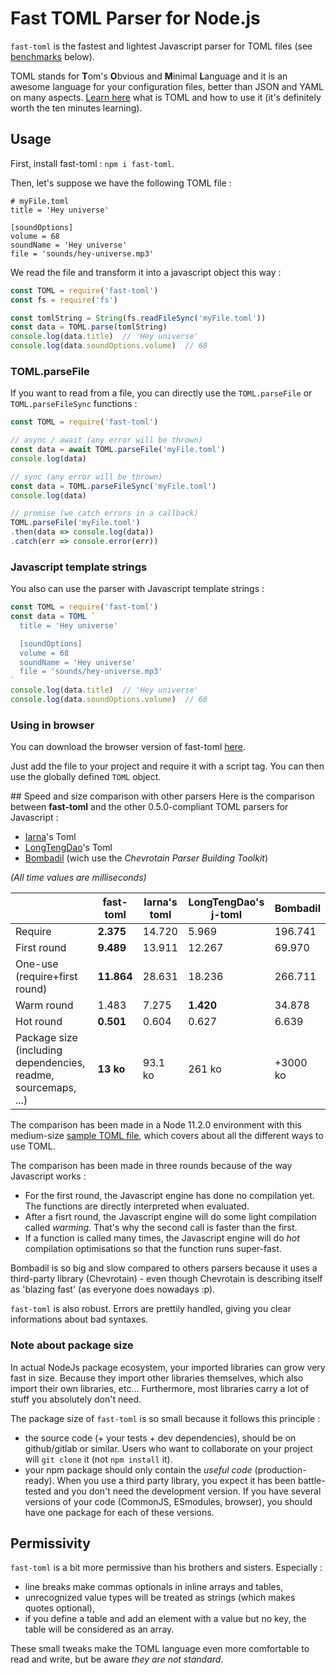 # Fast TOML Parser for Node.js

`fast-toml` is the fastest and lightest Javascript parser for TOML files (see [benchmarks](#benchmarks) below).

TOML stands for **T**om's **O**bvious and **M**inimal **L**anguage and it is an awesome language for your configuration files, better than JSON and YAML on many aspects. [Learn here](https://github.com/toml-lang/toml) what is TOML and how to use it (it's definitely worth the ten minutes learning).


## Usage
First, install fast-toml : `npm i fast-toml`.

Then, let's suppose we have the following TOML file :

```
# myFile.toml
title = 'Hey universe'

[soundOptions]
volume = 68
soundName = 'Hey universe'
file = 'sounds/hey-universe.mp3'
```

We read the file and transform it into a javascript object this way :

```javascript
const TOML = require('fast-toml')
const fs = require('fs')

const tomlString = String(fs.readFileSync('myFile.toml'))
const data = TOML.parse(tomlString)
console.log(data.title)  // 'Hey universe'
console.log(data.soundOptions.volume)  // 68
```

### TOML.parseFile
If you want to read from a file, you can directly use the `TOML.parseFile` or `TOML.parseFileSync` functions :

```javascript
const TOML = require('fast-toml')

// async / await (any error will be thrown)
const data = await TOML.parseFile('myFile.toml')
console.log(data)

// sync (any error will be thrown)
const data = TOML.parseFileSync('myFile.toml')
console.log(data)

// promise (we catch errors in a callback)
TOML.parseFile('myFile.toml')
.then(data => console.log(data))
.catch(err => console.error(err))

```


### Javascript template strings
You also can use the parser with Javascript template strings :

```javascript
const TOML = require('fast-toml')
const data = TOML `
  title = 'Hey universe'

  [soundOptions]
  volume = 68
  soundName = 'Hey universe'
  file = 'sounds/hey-universe.mp3'
`
console.log(data.title)  // 'Hey universe'
console.log(data.soundOptions.volume)  // 68
```


### Using in browser
You can download the browser version of fast-toml [here](https://github.com/Lepzulnag/fast-toml/blob/master/%40lepzulnag-browser/fast-toml.js). 

Just add the file to your project and require it with a script tag. You can then use the globally defined `TOML` object.


##<a name="benchmarks"></a> Speed and size comparison with other parsers
Here is the comparison between **fast-toml** and the other 0.5.0-compliant TOML parsers for Javascript :

- [Iarna](https://www.npmjs.com/package/@iarna/toml)'s Toml
- [LongTengDao](https://www.npmjs.com/package/@ltd/j-toml)'s Toml
- [Bombadil](https://www.npmjs.com/package/@sgarciac/bombadil) (wich use the *Chevrotain Parser Building Toolkit*)

*(All time values are milliseconds)*

|                                                                 | fast-toml | Iarna's toml | LongTengDao's j-toml | Bombadil |
|-----------------------------------------------------------------|------------|--------------|----------------------|----------|
| Require                                                         | **2.375**      | 14.720       | 5.969                | 196.741  |
| First round                                                     | **9.489**      | 13.911       | 12.267               | 69.970   |
| One-use (require+first round)                                   | **11.864**     | 28.631       | 18.236               | 266.711  |
| Warm round                                                      | 1.483      | 7.275        | **1.420**                | 34.878   |
| Hot round                                                       | **0.501**      | 0.604        | 0.627                | 6.639    |
| Package size (including dependencies, readme, sourcemaps, ...) | **13 ko**    | 93.1 ko      | 261 ko               | +3000 ko |


The comparison has been made in a Node 11.2.0 environment with this medium-size [sample TOML file](https://gist.github.com/robmuh/7966da29024c075349a963840e2298b2), which covers about all the different ways to use TOML.

The comparison has been made in three rounds because of the way Javascript works :

* For the first round, the Javascript engine has done no compilation yet. The functions are directly interpreted when evaluated.
* After a fisrt round, the Javascript engine will do some light compilation called *warming*. That's why the second call is faster than the first.
* If a function is called many times, the Javascript engine will do *hot* compilation optimisations so that the function runs super-fast.

Bombadil is so big and slow compared to others parsers because it uses a third-party library (Chevrotain) - even though Chevrotain is describing itself as 'blazing fast' (as everyone does nowadays :p).

`fast-toml` is also robust. Errors are prettily handled, giving you clear informations about bad syntaxes.


### Note about package size
In actual NodeJs package ecosystem, your imported libraries can grow very fast in size. Because they import other libraries themselves, which also import their own libraries, etc... Furthermore, most libraries carry a lot of stuff you absolutely don't need.

The package size of `fast-toml` is so small because it follows this principle :

- the source code (+ your tests + dev dependencies), should be on github/gitlab or similar. Users who want to collaborate on your project will `git clone` it (not `npm install` it).
- your npm package should only contain the *useful code* (production-ready). When you use a third party library, you expect it has been battle-tested and you don't need the development version. If you have several versions of your code (CommonJS, ESmodules, browser), you should have one package for each of these versions.


## Permissivity

`fast-toml` is a bit more permissive than his brothers and sisters. Especially :

- line breaks make commas optionals in inline arrays and tables,
- unrecognized value types will be treated as strings (which makes quotes optional),
- if you define a table and add an element with a value but no key, the table will be considered as an array.

These small tweaks make the TOML language even more comfortable to read and write, but be aware *they are not standard*.